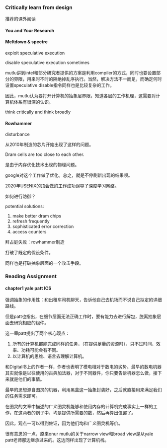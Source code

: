 ### Critically learn from design

推荐的课外阅读
#### You and Your Research
#### Meltdown & spectre
exploit speculative execution

disable speculative execution sometimes

mutlu讲到intel和部分研究者提供的方案是利用compiler的方式，同时也要设置部分的界限，用来时不时的隔绝掉乱序执行。当然，解决方法不一而足，而确定何时设置speculative disable指令同样也是比较复杂的工作。

因此，mutlu认为要打开计算机的抽象层界限，知道各层的工作机理，这需要对计算机体系有很深的认识。

think critically and think broadly

#### Rowhammer
disturbance

从2010年制造的芯片开始出现了这样的问题。

Dram cells are too close to each other.

是由于内存优化技术出现的物理问题。

google对这个工作做了优化。总之，就是不停刷新出现的结果呗。

2020年USENIX的顶会做的工作成功误导了深度学习网络。

如何进行防御？

potential solutions:
1. make better dram chips
2. refresh frequently
3. sophisticated error correction
4. access counters

拜占庭失败：rowhammer制造

打破了既定的假设条件。

同样也是打破抽象层面的一个攻击手段。

### Reading Assignment

#### chapter1 yale patt ICS

强调抽象的作用性：和出租车司机聊天，告诉他自己去机场而不说自己拟定的详细路线。

但是patt也指出，在细节层面无法正确工作时，要有能力去进行解包，脱离抽象层面去研究相应的组件。

这一章patt提出了两个核心观点：
1. 所有的计算机都能完成同样的任务，（在提供足量的资源时），只不过时间、效率、功耗可能会有不同。
2. 以计算机的思维、语言去理解计算机。

和Digital书上的作者一样，作者也表明了模电相对于数电的劣势。最早的数电机器其实就像是以往使用的古典加法器，对于不同器件，你只要告诉机器怎么做，接下来就是他们的事情。

最早的思想源自图灵的机器，利用黑盒这一抽象封装好，之后就直接用来满足我们的任务需求即可。

在图灵的文章中描述的广义图灵机能够和使用内存的计算机完成事实上一样的工作，在这两者的例子中，均是提供所需要的数，然后再算出值罢了。

因此，观点一可以得到佐证，因为他们均和广义图灵机等价。

很有意思的一点，原来onur mutlu的关于narrow view和broad view是从yale patt老师那边继承过来的。这边同样出现了计算机栈。


